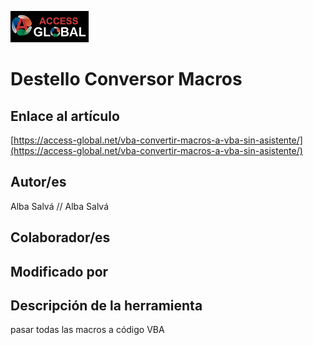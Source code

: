 ﻿![Access-global](/blob/main/Images/Logo1.png)
# Destello Conversor Macros
## Enlace al artículo
[https://access-global.net/vba-convertir-macros-a-vba-sin-asistente/](https://access-global.net/vba-convertir-macros-a-vba-sin-asistente/)
## Autor/es
Alba Salvá // Alba Salvá
## Colaborador/es

## Modificado por

## Descripción de la herramienta
pasar todas las macros a código VBA


